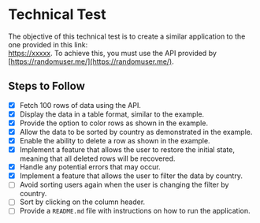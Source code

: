 # Technical Test

The objective of this technical test is to create a similar application to the one provided in this link:  
[https://xxxxx](https://xxxxx). To achieve this, you must use the API provided by [https://randomuser.me/](https://randomuser.me/).

## Steps to Follow

- [x] Fetch 100 rows of data using the API.
- [x] Display the data in a table format, similar to the example.
- [x] Provide the option to color rows as shown in the example.
- [x] Allow the data to be sorted by country as demonstrated in the example.
- [x] Enable the ability to delete a row as shown in the example.
- [x] Implement a feature that allows the user to restore the initial state, meaning that all deleted rows will be recovered.
- [x] Handle any potential errors that may occur.
- [x] Implement a feature that allows the user to filter the data by country.
- [ ] Avoid sorting users again when the user is changing the filter by country.
- [ ] Sort by clicking on the column header.
- [ ] Provide a `README.md` file with instructions on how to run the application.
